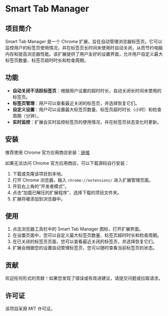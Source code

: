 # Smart Tab Manager

## 项目简介

Smart Tab Manager 是一个 Chrome 扩展，旨在自动管理浏览器标签页。它可以监控用户的标签页使用情况，并在标签页长时间未使用时自动关闭，从而节约电脑内存和提高浏览器性能。该扩展提供了用户友好的设置界面，允许用户自定义最大标签页数量、标签页超时时长和检查周期。

## 功能

- **自动关闭不活跃标签页**：根据用户设置的超时时长，自动关闭长时间未使用的标签页。
- **标签页管理**：用户可以查看最近关闭的标签页，并选择恢复它们。
- **自定义设置**：用户可以设置最大标签页数量、标签页超时时长（小时）和检查周期（分钟）。
- **实时监控**：扩展会实时监控标签页的使用情况，并在标签页状态变化时更新。

## 安装

推荐使用 Chrome 官方应用商店安装：[链接](https://chromewebstore.google.com/detail/smart-tab-manager/fbpngnjbngbojnaegepkmkalenbcedad?hl=zh-CN&utm_source=ext_sidebar)

如果无法访问 Chrome 官方应用商店，可以下载源码自行安装：

1. 下载或克隆该项目到本地。
2. 打开 Chrome 浏览器，输入 `chrome://extensions/` 进入扩展管理页面。
3. 开启右上角的“开发者模式”。
4. 点击“加载已解压的扩展程序”，选择下载的项目文件夹。
5. 扩展将被添加到浏览器中。

## 使用

1. 点击浏览器工具栏中的 Smart Tab Manager 图标，打开扩展界面。
2. 在设置页面中，您可以自定义最大标签页数量、标签页超时时长和检查周期。
3. 在已关闭的标签页页面，您可以查看最近关闭的标签页，并选择恢复它们。
4. 扩展会根据您的设置自动管理标签页，您可以随时查看当前标签页的状态。

## 贡献

欢迎任何形式的贡献！如果您发现了错误或有改进建议，请提交问题或拉取请求。

## 许可证

该项目采用 MIT 许可证。